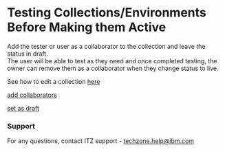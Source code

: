 # Testing Collections/Environments Before Making them Active

Add the tester or user as a collaborator to the collection and leave the status in draft.  
The user will be able to test as they need and once completed testing, the owner can remove them as a collaborator when they change status to live.  

See how to edit a collection [here](https://github.com/IBM/itz-support-public/blob/main/IBM-Technology-Zone/IBM-Technology-Zone-Runbooks/edit-a-collection.md)  

[add collaborators](Images/add-collaborators.png)  

[set as draft](Images/set-as-draft.png)  


### Support

For any questions, contact ITZ support - techzone.help@ibm.com
